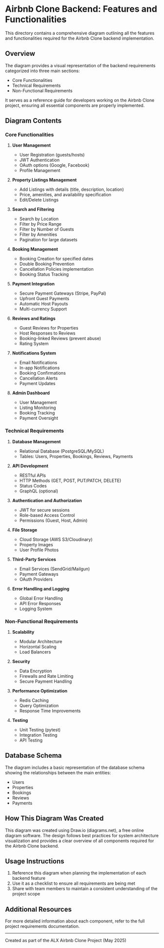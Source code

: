 # Airbnb Clone Backend: Features and Functionalities

This directory contains a comprehensive diagram outlining all the features and functionalities required for the Airbnb Clone backend implementation.

## Overview

The diagram provides a visual representation of the backend requirements categorized into three main sections:
- Core Functionalities
- Technical Requirements
- Non-Functional Requirements

It serves as a reference guide for developers working on the Airbnb Clone project, ensuring all essential components are properly implemented.

## Diagram Contents

### Core Functionalities

1. **User Management**
   - User Registration (guests/hosts)
   - JWT Authentication
   - OAuth options (Google, Facebook)
   - Profile Management

2. **Property Listings Management**
   - Add Listings with details (title, description, location)
   - Price, amenities, and availability specification
   - Edit/Delete Listings

3. **Search and Filtering**
   - Search by Location
   - Filter by Price Range
   - Filter by Number of Guests
   - Filter by Amenities
   - Pagination for large datasets

4. **Booking Management**
   - Booking Creation for specified dates
   - Double Booking Prevention
   - Cancellation Policies implementation
   - Booking Status Tracking

5. **Payment Integration**
   - Secure Payment Gateways (Stripe, PayPal)
   - Upfront Guest Payments
   - Automatic Host Payouts
   - Multi-currency Support

6. **Reviews and Ratings**
   - Guest Reviews for Properties
   - Host Responses to Reviews
   - Booking-linked Reviews (prevent abuse)
   - Rating System

7. **Notifications System**
   - Email Notifications
   - In-app Notifications
   - Booking Confirmations
   - Cancellation Alerts
   - Payment Updates

8. **Admin Dashboard**
   - User Management
   - Listing Monitoring
   - Booking Tracking
   - Payment Oversight

### Technical Requirements

1. **Database Management**
   - Relational Database (PostgreSQL/MySQL)
   - Tables: Users, Properties, Bookings, Reviews, Payments

2. **API Development**
   - RESTful APIs
   - HTTP Methods (GET, POST, PUT/PATCH, DELETE)
   - Status Codes
   - GraphQL (optional)

3. **Authentication and Authorization**
   - JWT for secure sessions
   - Role-based Access Control
   - Permissions (Guest, Host, Admin)

4. **File Storage**
   - Cloud Storage (AWS S3/Cloudinary)
   - Property Images
   - User Profile Photos

5. **Third-Party Services**
   - Email Services (SendGrid/Mailgun)
   - Payment Gateways
   - OAuth Providers

6. **Error Handling and Logging**
   - Global Error Handling
   - API Error Responses
   - Logging System

### Non-Functional Requirements

1. **Scalability**
   - Modular Architecture
   - Horizontal Scaling
   - Load Balancers

2. **Security**
   - Data Encryption
   - Firewalls and Rate Limiting
   - Secure Payment Handling

3. **Performance Optimization**
   - Redis Caching
   - Query Optimization
   - Response Time Improvements

4. **Testing**
   - Unit Testing (pytest)
   - Integration Testing
   - API Testing

## Database Schema

The diagram includes a basic representation of the database schema showing the relationships between the main entities:
- Users
- Properties
- Bookings
- Reviews
- Payments

## How This Diagram Was Created

This diagram was created using Draw.io (diagrams.net), a free online diagram software. The design follows best practices for system architecture visualization and provides a clear overview of all components required for the Airbnb Clone backend.

## Usage Instructions

1. Reference this diagram when planning the implementation of each backend feature
2. Use it as a checklist to ensure all requirements are being met
3. Share with team members to maintain a consistent understanding of the project scope

## Additional Resources

For more detailed information about each component, refer to the full project requirements documentation.

---

Created as part of the ALX Airbnb Clone Project (May 2025)
